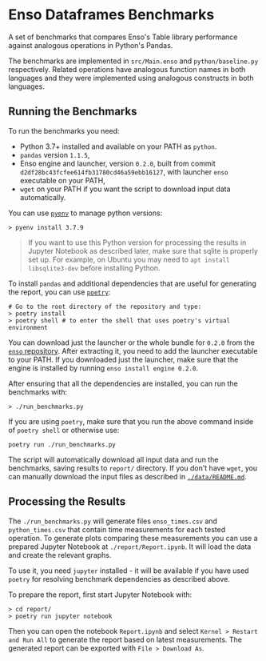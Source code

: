 # Enso Dataframes Benchmarks

A set of benchmarks that compares Enso's Table library performance against
analogous operations in Python's Pandas.

The benchmarks are implemented in `src/Main.enso` and `python/baseline.py`
respectively. Related operations have analogous function names in both languages
and they were implemented using analogous constructs in both languages.

## Running the Benchmarks

To run the benchmarks you need:

- Python 3.7+ installed and available on your PATH as `python`.
- `pandas` version `1.1.5`,
- Enso engine and launcher, version `0.2.0`, built from commit
  `d2df28bc43fcfee614fb31780cd46a59ebb16127`, with launcher `enso` executable on
  your PATH,
- `wget` on your PATH if you want the script to download input data
  automatically.

You can use [`pyenv`](https://github.com/pyenv/pyenv) to manage python versions:

```
> pyenv install 3.7.9
```

> If you want to use this Python version for processing the results in Jupyter
> Notebook as described later, make sure that sqlite is properly set up. For
> example, on Ubuntu you may need to `apt install libsqlite3-dev` before
> installing Python.

To install `pandas` and additional dependencies that are useful for generating
the report, you can use [`poetry`](https://github.com/python-poetry/poetry/):

```
# Go to the root directory of the repository and type:
> poetry install
> poetry shell # to enter the shell that uses poetry's virtual environment
```

You can download just the launcher or the whole bundle for `0.2.0` from the
[`enso` repository](https://github.com/enso-org/enso/releases/tag/enso-0.2.0).
After extracting it, you need to add the launcher executable to your PATH. If
you downloaded just the launcher, make sure that the engine is installed by
running `enso install engine 0.2.0`.

After ensuring that all the dependencies are installed, you can run the
benchmarks with:

```
> ./run_benchmarks.py
```

If you are using `poetry`, make sure that you run the above command inside of
`poetry shell` or otherwise use:

```
poetry run ./run_benchmarks.py
```

The script will automatically download all input data and run the benchmarks,
saving results to `report/` directory. If you don't have `wget`, you can
manually download the input files as described in
[`./data/README.md`](./data/README.md).

## Processing the Results

The `./run_benchmarks.py` will generate files `enso_times.csv` and
`python_times.csv` that contain time measurements for each tested operation. To
generate plots comparing these measurements you can use a prepared Jupyter
Notebook at `./report/Report.ipynb`. It will load the data and create the
relevant graphs.

To use it, you need `jupyter` installed - it will be available if you have used
`poetry` for resolving benchmark dependencies as described above.

To prepare the report, first start Jupyter Notebook with:

```
> cd report/
> poetry run jupyter notebook
```

Then you can open the notebook `Report.ipynb` and select
`Kernel > Restart and Run All` to generate the report based on latest
measurements. The generated report can be exported with `File > Download As`.
